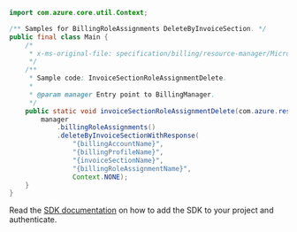 ```java
import com.azure.core.util.Context;

/** Samples for BillingRoleAssignments DeleteByInvoiceSection. */
public final class Main {
    /*
     * x-ms-original-file: specification/billing/resource-manager/Microsoft.Billing/stable/2020-05-01/examples/InvoiceSectionRoleAssignmentDelete.json
     */
    /**
     * Sample code: InvoiceSectionRoleAssignmentDelete.
     *
     * @param manager Entry point to BillingManager.
     */
    public static void invoiceSectionRoleAssignmentDelete(com.azure.resourcemanager.billing.BillingManager manager) {
        manager
            .billingRoleAssignments()
            .deleteByInvoiceSectionWithResponse(
                "{billingAccountName}",
                "{billingProfileName}",
                "{invoiceSectionName}",
                "{billingRoleAssignmentName}",
                Context.NONE);
    }
}
```

Read the [SDK documentation](https://github.com/Azure/azure-sdk-for-java/blob/azure-resourcemanager-billing_1.0.0-beta.2/sdk/billing/azure-resourcemanager-billing/README.md) on how to add the SDK to your project and authenticate.

